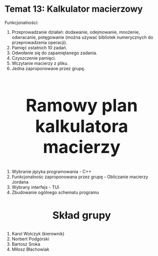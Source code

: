 # <h1>Temat 13: Kalkulator macierzowy</h1>

Funkcjonalności:
1. Przeprowadzanie działań: dodawanie, odejmowanie, mnożenie, odwracanie, potęgowanie (można używać bibliotek numerycznych do przeprowadzenia operacji).
2. Pamięć ostatnich 10 zadań.
3. Odwołanie się do zapamiętanego zadania. 
4. Czyszczenie pamięci.
5. Wczytanie macierzy z pliku. 
6. Jedna zaproponowane przez grupę.

# <center> <h1>Ramowy plan kalkulatora macierzy</h1> </center>

1. Wybranie języka programowania - C++
2. Funkcjonalnośc zaproponowana przez grupę - Obliczanie macierzy Jordana
3. Wybrany interfejs - TUI
4. Zbudowanie ogólnego schematu programu

# <center> <h3>Skład grupy</h3> </center>
1. Karol Wolczyk (kierownik)
2. Norbert Podgórski
3. Bartosz Sroka
4. Miłosz Błachowiak
